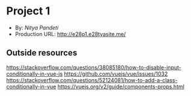 
# Project 1
+ By: *Nitya Pandeti*
+ Production URL: <http://e28p1.e28tyasite.me/>

## Outside resources
<https://stackoverflow.com/questions/38085180/how-to-disable-input-conditionally-in-vue-js>
<https://github.com/vuejs/vue/issues/1032>
<https://stackoverflow.com/questions/52124081/how-to-add-a-class-conditionally-in-vue>
<https://vuejs.org/v2/guide/components-props.html>
